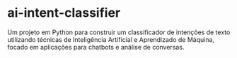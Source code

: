 # ai-intent-classifier
Um projeto em Python para construir um classificador de intenções de texto utilizando técnicas de Inteligência Artificial e Aprendizado de Máquina, focado em aplicações para chatbots e análise de conversas.
